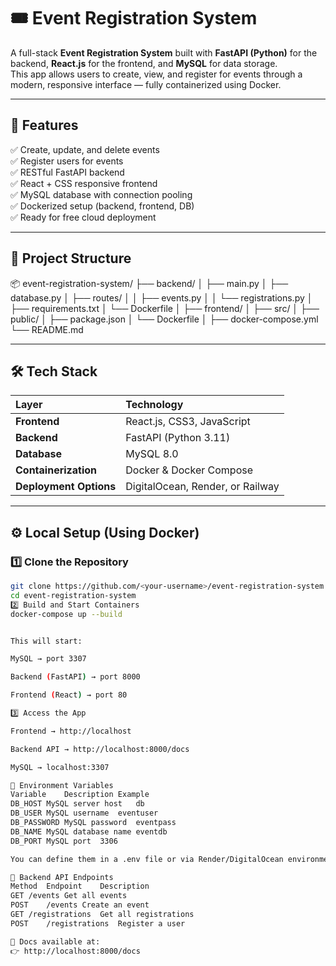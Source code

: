 # 🎟️ Event Registration System

A full-stack **Event Registration System** built with **FastAPI (Python)** for the backend, **React.js** for the frontend, and **MySQL** for data storage.  
This app allows users to create, view, and register for events through a modern, responsive interface — fully containerized using Docker.

---

## 🚀 Features

✅ Create, update, and delete events  
✅ Register users for events  
✅ RESTful FastAPI backend  
✅ React + CSS responsive frontend  
✅ MySQL database with connection pooling  
✅ Dockerized setup (backend, frontend, DB)  
✅ Ready for free cloud deployment  

---

## 🧱 Project Structure

📦 event-registration-system/
├── backend/
│ ├── main.py
│ ├── database.py
│ ├── routes/
│ │ ├── events.py
│ │ └── registrations.py
│ ├── requirements.txt
│ └── Dockerfile
│
├── frontend/
│ ├── src/
│ ├── public/
│ ├── package.json
│ └── Dockerfile
│
├── docker-compose.yml
└── README.md


---

## 🛠️ Tech Stack

| Layer | Technology |
|:------|:------------|
| **Frontend** | React.js, CSS3, JavaScript |
| **Backend** | FastAPI (Python 3.11) |
| **Database** | MySQL 8.0 |
| **Containerization** | Docker & Docker Compose |
| **Deployment Options** | DigitalOcean, Render, or Railway |

---

## ⚙️ Local Setup (Using Docker)

### 1️⃣ Clone the Repository
```bash
git clone https://github.com/<your-username>/event-registration-system.git
cd event-registration-system
2️⃣ Build and Start Containers
docker-compose up --build


This will start:

MySQL → port 3307

Backend (FastAPI) → port 8000

Frontend (React) → port 80

3️⃣ Access the App

Frontend → http://localhost

Backend API → http://localhost:8000/docs

MySQL → localhost:3307

🧩 Environment Variables
Variable	Description	Example
DB_HOST	MySQL server host	db
DB_USER	MySQL username	eventuser
DB_PASSWORD	MySQL password	eventpass
DB_NAME	MySQL database name	eventdb
DB_PORT	MySQL port	3306

You can define them in a .env file or via Render/DigitalOcean environment settings.

🧰 Backend API Endpoints
Method	Endpoint	Description
GET	/events	Get all events
POST	/events	Create an event
GET	/registrations	Get all registrations
POST	/registrations	Register a user

📘 Docs available at:
👉 http://localhost:8000/docs




